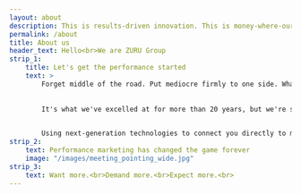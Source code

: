 ```yaml
---
layout: about
description: This is results-driven innovation. This is money-where-our-mouth-is marketing. This is ZURU Group.
permalink: /about
title: About us
header_text: Hello<br>We are ZURU Group
strip_1:
    title: Let's get the performance started
    text: >
        Forget middle of the road. Put mediocre firmly to one side. What ZURU Group promises you is hard-and-fast digital activation that gets you to the results you want. More quickly, more smartly and more cost-effectively than anyone else. 
        
        
        It's what we've excelled at for more than 20 years, but we're still learning every day. And learning is where we'll start with you. By really getting under the skin of your business, we'll be your go-to gurus for multi-channel marketing, helping you conquer your toughest challenges with razor-sharp strategy and cutting-edge creativity.

        
        Using next-generation technologies to connect you directly to more customers, we'll plug you in to performance you've never previously thought possible. Day in, day out, from day one.
strip_2:
    text: Performance marketing has changed the game forever
    image: "/images/meeting_pointing_wide.jpg"
strip_3:
    text: Want more.<br>Demand more.<br>Expect more.<br>
---
```

